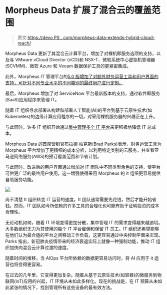 # Morpheus Data 扩展了混合云的覆盖范围

> 原文:[https://devo PS . com/morpheus-data-extends-hybrid-cloud-reach/](https://devops.com/morpheus-data-extends-hybrid-cloud-reach/)

Morpheus Data 更新了其混合云计算平台，增加了对裸机即服务选项的支持，以及与 VMware vCloud Director (vCD)和 NSX-T、微软系统中心虚拟机管理器(SCVMM)、微软 Azure 和 Veeam 数据保护工具的更紧密集成。

此外，Morpheus IT 管理平台的[5.0 版增加了对额外财务运营工具和用户界面的支持，可针对不同专业水平的不同类别的最终用户进行定制。](https://www.businesswire.com/news/home/20201006005436/en/Morpheus-v5.0-Brings-Self-Service-IT-to-New-Customer-Segments-with-Persona-Based-Cloud-Management-and-Expanded-FinOps-Reporting)

最后，Morpheus 增加了对 ServiceNow 平台最新版本的支持，通过软件即服务(SaaS)应用程序来管理 IT。

随着 IT 组织寻求部署从构建和部署人工智能(AI)的平台到基于云原生技术(如 Kubernetes)的边缘计算应用程序的一切，对采用裸机服务器的兴趣正在上升。

与此同时，许多 IT 组织开始通过[集中管理多个 IT 平台](https://devops.com/morpheus-data-simplifies-management-of-ansible-and-kubernetes/)来更积极地降低 IT 总成本。

Morpheus Data 的首席营销官布拉德·帕克斯(Brad Parks)表示，财务运营工具为 Morpheus 平台增加了更精细的成本分析，以利用特定类别的云服务，并查看亚马逊网络服务(AWS)的预订覆盖范围和节省计划。

与此同时，改进后的用户界面通过增加对 IT 团队中不同类型角色的支持，使平台可供更广泛的最终用户使用。这一增强使得采用 Morpheus 的 it 组织更容易提供自助服务功能。

![](../Images/b3bf1f38013e7112bf4b00ab87ba2d7e.png)

尚不清楚 It 组织转变 IT 运营的速度。It 团队通常需要先花钱，然后才能开始省钱。然而，IT 团队如今所依赖的许多工具的合理化也可能有助于证明投资的成本合理性。

无论动机如何，随着 IT 环境变得更加分散，集中管理 IT 的需求变得越来越迫切。大多数组织无力为其使用的每个 IT 平台雇佣和保留 IT 员工。IT 组织还希望能够在他们认为最合适的平台之间移动工作负载，这更容易通过中央控制平面来实现。Parks 指出，新冠肺炎疫情带来的经济衰退实际上就像一种强制功能，推动 IT 组织加快向混合云计算过渡的速度。

随着时间的推移，当 AIOps 平台所依赖的数据更容易访问时，将 AI 应用于 it 运营也将变得更容易。

在过去的几年里，它变得更加复杂。随着从基于云原生技术(如容器)的微服务到物联网(IoT)应用的兴起，IT 环境从未如此多样化。现在的挑战是，在 IT 预算从未如此紧张的情况下，找到管理所有这些设备的最有效方法。